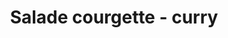 ---
uuid: 5feqe55t
title: Salade courgette - curry
titleslug: salade-courgette-curry_5feqe55t
draft: false
img: courgette-curry.jpg
layout: recettes
type: entree
categories:
  - Salade
regime:
  - vegan
  - sans-gluten
  - sans-lactose
  - vegetarien
cuisson: Non
temperature: Froid
plate: 90
check: Oui
checkAlwaysOk: false
ingredients:
  sec: []
  legumes:
    - title: Citron jaune
      quantite: 15
      unit: unité
    - title: Courgette
      quantite: 12
      unit: Kg
  lof:
    - title: huile d'olive
      quantite: 380
      unit: ml
  epices:
    - title: Curry
      quantite: 225
      unit: grammes
    - title: Poivre
      unit: null
    - title: Sel
      quantite: ""
      unit: null
    - title: Tamari (sauce)
      quantite: 380
      unit: ml
preparation: "* Le lendemain rectifier l’assaisonnement."
preparation24h: >-
  ##### Préparation à faire la veille


  * Laver les courgettes, les couper soit en julienne soit en macédoine ou émincer avec une mandoline ou au robot, au choix mais un truc pas trop gros quoi.

  * Faire légèrement torréfier le curry. Prélever les zestes des citrons, les presser. Puis tout mélanger.
publishDate: 2024-05-19T10:40:00.000Z
---